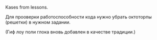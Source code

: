 Kases from lessons.

Для прооверки работоспособности кода нужно убрать октоторпы (решетки) в нужном задании.

(Гиф лоу поли глока вновь добавлен в качестве традиции.) 
